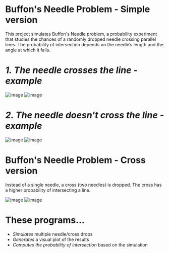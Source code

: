 # Buffon's Needle Problem - Simple version
This project simulates Buffon's Needle problem, a probability experiment that studies the chances of a randomly dropped needle crossing parallel lines.
The probability of intersection depends on the needle’s length and the angle at which it falls.

# *1. The needle crosses the line - example*
![image](https://github.com/user-attachments/assets/73076b39-e0ba-42ba-9185-9364ba3b4a81)
![image](https://github.com/user-attachments/assets/85be5a75-e14d-4d71-85c0-6605c4021b48)

# *2. The needle doesn't cross the line - example*
![image](https://github.com/user-attachments/assets/e740237e-4882-4c8c-9076-b95c0f78fc5b)
![image](https://github.com/user-attachments/assets/6517f33f-8cb9-453c-a549-5fbfaaab7d92)

# Buffon's Needle Problem - Cross version
Instead of a single needle, a cross (two needles) is dropped. The cross has a higher probability of intersecting a line.

![image](https://github.com/user-attachments/assets/74dfaf1c-39ad-4b27-8ae1-ba2bf771df7e)
![image](https://github.com/user-attachments/assets/86a7b548-3da0-4cce-ac69-e5752ebd4688)

# These programs...
  - *Simulates* multiple needle/cross drops
  - *Generates* a visual plot of the results
  - *Computes the probability of intersection* based on the simulation
